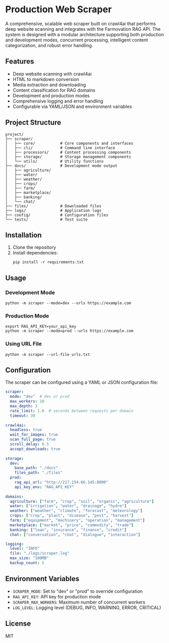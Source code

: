 # Production Web Scraper

A comprehensive, scalable web scraper built on crawl4ai that performs deep website scanning and integrates with the Farmovation RAG API. The system is designed with a modular architecture supporting both production and development modes, concurrent processing, intelligent content categorization, and robust error handling.

## Features

- Deep website scanning with crawl4ai
- HTML to markdown conversion
- Media extraction and downloading
- Content classification for RAG domains
- Development and production modes
- Comprehensive logging and error handling
- Configurable via YAML/JSON and environment variables

## Project Structure

```
project/
├── scraper/
│   ├── core/           # Core components and interfaces
│   ├── cli/            # Command line interface
│   ├── processors/     # Content processing components
│   ├── storage/        # Storage management components
│   └── utils/          # Utility functions
├── docs/               # Development mode output
│   ├── agriculture/
│   ├── water/
│   ├── weather/
│   ├── crops/
│   ├── farm/
│   ├── marketplace/
│   ├── banking/
│   └── chat/
├── files/              # Downloaded files
├── logs/               # Application logs
├── config/             # Configuration files
└── tests/              # Test suite
```

## Installation

1. Clone the repository
2. Install dependencies:
   ```
   pip install -r requirements.txt
   ```

## Usage

### Development Mode

```
python -m scraper --mode=dev --urls https://example.com
```

### Production Mode

```
export RAG_API_KEY=your_api_key
python -m scraper --mode=prod --urls https://example.com
```

### Using URL File

```
python -m scraper --url-file urls.txt
```

## Configuration

The scraper can be configured using a YAML or JSON configuration file:

```yaml
scraper:
  mode: "dev"  # dev or prod
  max_workers: 10
  max_depth: 3
  rate_limit: 1.0  # seconds between requests per domain
  timeout: 30
  
crawl4ai:
  headless: true
  wait_for_images: true
  scan_full_page: true
  scroll_delay: 0.5
  accept_downloads: true
  
storage:
  dev:
    base_path: "./docs"
    files_path: "./files"
  prod:
    rag_api_url: "http://217.154.66.145:8000"
    api_key_env: "RAG_API_KEY"
    
domains:
  agriculture: ["farm", "crop", "soil", "organic", "agriculture"]
  water: ["irrigation", "water", "drainage", "hydro"]
  weather: ["weather", "climate", "forecast", "meteorology"]
  crops: ["crop", "plant", "disease", "pest", "harvest"]
  farm: ["equipment", "machinery", "operation", "management"]
  marketplace: ["market", "price", "commodity", "trade"]
  banking: ["loan", "insurance", "finance", "credit"]
  chat: ["conversation", "chat", "dialogue", "interaction"]

logging:
  level: "INFO"
  file: "./logs/scraper.log"
  max_size: "100MB"
  backup_count: 5
```

## Environment Variables

- `SCRAPER_MODE`: Set to "dev" or "prod" to override configuration
- `RAG_API_KEY`: API key for production mode
- `SCRAPER_MAX_WORKERS`: Maximum number of concurrent workers
- `LOG_LEVEL`: Logging level (DEBUG, INFO, WARNING, ERROR, CRITICAL)

## License

MIT